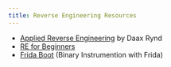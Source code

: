 ```yaml
---
title: Reverse Engineering Resources
---
```


* [Applied Reverse Engineering](https://revers.engineering/applied-reverse-engineering-series/) by Daax Rynd
* [RE for Beginners](https://beginners.re/)
* [Frida Boot](https://github.com/leonjza/frida-boot#quickstart) (Binary
  Instrumention with Frida)
